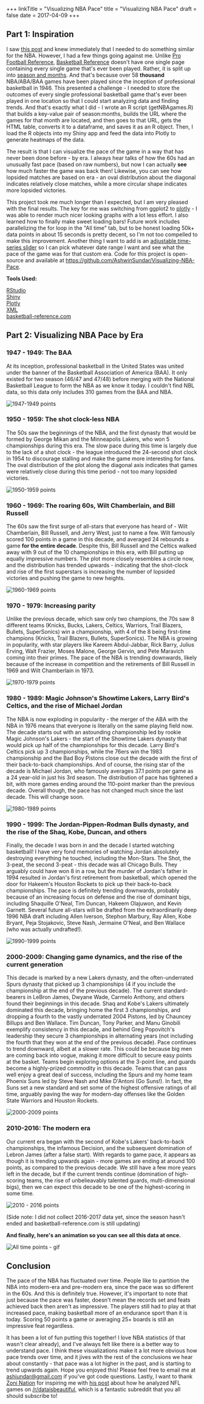 +++
linkTitle = "Visualizing NBA Pace"
title = "Visualizing NBA Pace"
draft = false
date = 2017-04-09
+++

## Part 1: Inspiration

I saw [this post](https://www.reddit.com/r/dataisbeautiful/comments/61rl0r/the_resulting_scores_of_15741_american_football/) and knew immediately that I needed to do something similar for the NBA. However, I had a few things going against me. Unlike [Pro Football Reference](http://www.pro-football-reference.com/boxscores/game-scores.htm), [Basketball Reference](http://www.basketball-reference.com) doesn't have one single page containing every single game that's ever been played. Rather, it is split up into [season and months](http://www.basketball-reference.com/leagues/). And that's because over 58 **thousand** NBA/ABA/BAA games have been played since the inception of professional basketball in 1946. This presented a challenge - I needed to store the outcomes of every single professional basketball game that's ever been played in one location so that I could start analyzing data and finding trends. And that's exactly what I did - I wrote an R script (getNBAgames.R) that builds a key-value pair of season:months, builds the URL where the games for that month are located, and then goes to that URL, gets the HTML table, converts it to a dataframe, and saves it as an R object. Then, I load the R objects into my Shiny app and feed the data into Plotly to generate heatmaps of the data.

The result is that I can visualize the pace of the game in a way that has never been done before - by era. I always hear talks of how the 60s had an unusually fast pace (based on raw numbers), but now I can actually <b>see</b> how much faster the game was back then! Likewise, you can see how lopsided matches are based on era - an oval distribution about the diagonal indicates relatively close matches, while a more circular shape indicates more lopsided victories.

This project took me much longer than I expected, but I am very pleased with the final results. The key for me was switching from ggplot2 to [plotly](https://plot.ly/) - I was able to render much nicer looking graphs with a lot less effort. I also learned how to finally make sweet loading bars! Future work includes parallelizing the for loop in the "All time" tab, but to be honest loading 50k+ data points in about 15 seconds is pretty decent, so I'm not too compelled to make this improvement. Another thing I want to add is an [adjustable time-series slider](http://www.htmlwidgets.org/showcase_dygraphs.html) so I can pick whatever date range I want and see what the pace of the game was for that custom era. Code for this project is open-source and available at https://github.com/AshwinSundar/Visualizing-NBA-Pace.

**Tools Used:**

[RStudio](https://www.rstudio.com/)  
[Shiny](https://www.rstudio.com/products/shiny/)  
[Plotly](https://plot.ly/)  
[XML](https://cran.r-project.org/web/packages/XML/index.html)  
[basketball-reference.com](http://www.basketball-reference.com/)

## Part 2: Visualizing NBA Pace by Era

### 1947 - 1949: The BAA

At its inception, professional basketball in the United States was united under the banner of the Basketball Association of America (BAA). It only existed for two season (46/47 and 47/48) before merging with the National Basketball League to form the NBA as we know it today. I couldn't find NBL data, so this data only includes 310 games from the BAA and NBA.

![1947-1949 points](19471949points.png)

### 1950 - 1959: The shot clock-less NBA

The 50s saw the beginnings of the NBA, and the first dynasty that would be formed by George Mikan and the Minneapolis Lakers, who won 5 championships during this era. The slow pace during this time is largely due to the lack of a shot clock - the league introduced the 24-second shot clock in 1954 to discourage stalling and make the game more interesting for fans. The oval distribution of the plot along the diagonal axis indicates that games were relatively close during this time period - not too many lopsided victories.

![1950-1959 points](19501959points.png)

### 1960 - 1969: The roaring 60s, Wilt Chamberlain, and Bill Russell

The 60s saw the first surge of all-stars that everyone has heard of - Wilt Chamberlain, Bill Russell, and Jerry West, just to name a few. Wilt famously scored 100 points in a game in this decade, and averaged 24 rebounds a game <b>for the entire decade</b>. Despite this, Bill Russell and the Celtics walked away with 9 out of the 10 championships in this era, with Bill putting up equally impressive numbers. The plot more closely resembles a circle now, and the distribution has trended upwards - indicating that the shot-clock and rise of the first superstars is increasing the number of lopsided victories and pushing the game to new heights.

![1960-1969 points](19601969points.png)

### 1970 - 1979: Increasing parity

Unlike the previous decade, which saw only two champions, the 70s saw 8 different teams (Knicks, Bucks, Lakers, Celtics, Warriors, Trail Blazers, Bullets, SuperSonics) win a championship, with 4 of the 8 being first-time champions (Knicks, Trail Blazers, Bullets, SuperSonics). The NBA is growing in popularity, with star players like Kareem Abdul-Jabbar, Rick Barry, Julius Erving, Walt Frazier, Moses Malone, George Gervin, and Pete Maravich coming into their primes. The pace of the NBA is trending downwards, likely because of the increase in competition and the retirements of Bill Russell in 1969 and Wilt Chamberlain in 1973.

![1970-1979 points](19701979points.png)

### 1980 - 1989: Magic Johnson's Showtime Lakers, Larry Bird's Celtics, and the rise of Michael Jordan

The NBA is now exploding in popularity - the merger of the ABA with the NBA in 1976 means that everyone is literally on the same playing field now. The decade starts out with an astounding championship led by rookie Magic Johnson's Lakers - the start of the Showtime Lakers dynasty that would pick up half of the championships for this decade. Larry Bird's Celtics pick up 3 championships, while the 76ers win the 1983 championship and the Bad Boy Pistons close out the decade with the first of their back-to-back championships. And of course, the rising star of the decade is Michael Jordan, who famously averages 37.1 points per game as a 24 year-old in just his 3rd season. The distribution of pace has tightened a bit, with more games ending around the 110-point marker than the previous decade. Overall though, the pace has not changed much since the last decade. This will change soon.

![1980-1989 points](19801989points.png)

### 1990 - 1999: The Jordan-Pippen-Rodman Bulls dynasty, and the rise of the Shaq, Kobe, Duncan, and others

Finally, the decade I was born in and the decade I started watching basketball! I have very fond memories of watching Jordan absolutely destroying everything he touched, including the Mon-Stars. The Shot, the 3-peat, the second 3-peat - this decade was all Chicago Bulls. They arguably could have won 8 in a row, but the murder of Jordan's father in 1994 resulted in Jordan's first retirement from basketball, which opened the door for Hakeem's Houston Rockets to pick up their back-to-back championships. The pace is definitely trending downwards, probably because of an increasing focus on defense and the rise of dominant bigs, including Shaquille O'Neal, Tim Duncan, Hakeem Olajuwon, and Kevin Garnett. Several future all-stars will be drafted from the extraordinarily deep 1996 NBA draft including Allen Iverson, Stephon Marbury, Ray Allen, Kobe Bryant, Peja Stojakovic, Steve Nash, Jermaine O'Neal, and Ben Wallace (who was actually undrafted!).

![1990-1999 points](19901999points.png)

### 2000-2009: Changing game dynamics, and the rise of the current generation

This decade is marked by a new Lakers dynasty, and the often-underrated Spurs dynasty that picked up 3 championships (4 if you include the championship at the end of the previous decade). The current standard-bearers in LeBron James, Dwyane Wade, Carmelo Anthony, and others found their beginnings in this decade. Shaq and Kobe's Lakers ultimately dominated this decade, bringing home the first 3 championships, and dropping a fourth to the vastly underrated 2004 Pistons, led by Chauncey Billups and Ben Wallace. Tim Duncan, Tony Parker, and Manu Ginobili exemplify consistency in this decade, and behind Greg Popovitch's leadership they secure 3 championships in alternating years (not including the fourth that they won at the end of the previous decade). Pace continues to trend downward, albeit at a slower rate. This could be because big men are coming back into vogue, making it more difficult to secure easy points at the basket. Teams begin exploring options at the 3-point line, and guards become a highly-prized commodity in this decade. Teams that can pass well enjoy a great deal of success, including the Spurs and my home team Phoenix Suns led by Steve Nash and Mike D'Antoni (Go Suns!). In fact, the Suns set a new standard and set some of the highest offensive ratings of all time, arguably paving the way for modern-day offenses like the Golden State Warriors and Houston Rockets.

![2000-2009 points](20002009points.png)

### 2010-2016: The modern era

Our current era began with the second of Kobe's Lakers' back-to-back championships, the infamous Decision, and the subsequent domination of Lebron James (after a false start). With regards to game pace, it appears as though it is trending upwards again - more games are ending at around 100 points, as compared to the previous decade. We still have a few more years left in the decade, but if the current trends continue (domination of high-scoring teams, the rise of unbelieavably talented guards, multi-dimensional bigs), then we can expect this decade to be one of the highest-scoring in some time.

![2010 - 2016 points](20102016points.png)

(Side note: I did not collect 2016-2017 data yet, since the season hasn't ended and
basketball-reference.com is still updating)

**And finally, here's an animation so you can see all this data at once.**

![All time points - gif](allTimeVideo.gif)

## Conclusion

The pace of the NBA has fluctuated over time. People like to partition the NBA into modern-era and pre-modern era, since the pace was so different in the 60s. And this is definitely true. However, it's important to note that just because the pace was faster, doesn't mean the records set and feats achieved back then aren't as impressive. The players still had to play at that increased pace, making basketball more of an endurance sport than it is today. Scoring 50 points a game or averaging 25+ boards is still an impressive feat regardless.

It has been a lot of fun putting this together! I love NBA statistics (if that wasn't clear already), and I've always felt like there is a better way to understand pace. I think these visualizations make it a lot more obvious how pace trends over time, and it jives with the rest of the conclusions we hear about constantly - that pace was a lot higher in the past, and is starting to trend upwards again. Hope you enjoyed this! Please feel free to email me at ashiundar@gmail.com if you've got code questions. Lastly, I want to thank <a href = 'https://github.com/zonination'>Zoni Nation</a> for inspiring me with <a href = 'https://www.reddit.com/r/dataisbeautiful/comments/61rl0r/the_resulting_scores_of_15741_american_football/'>his post</a> about how he analyzed NFL games on <a href = ' https://www.reddit.com/r/dataisbeautiful/ '>/r/dataisbeautiful</a>, which is a fantastic subreddit that you all should subscribe to!
